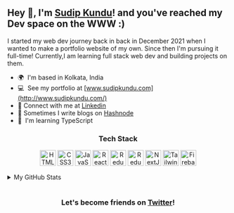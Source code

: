 ## Hey 👋, I'm [Sudip Kundu](https://www.sudipkundu.com/)! and you've reached my Dev space on the WWW :)

I started my web dev journey back in back in December 2021 when I wanted to make a portfolio website of my own. Since then I'm pursuing it full-time! Currently,I am learning full stack web dev and building projects on them.

- 🌍  I'm based in Kolkata, India
- 💻  See my portfolio at [www.sudipkundu.com](http://www.sudipkundu.com/)
- 🤝 Connect with me at [Linkedin](https://www.linkedin.com/in/sudip-kundu)
- 📖 Sometimes I write blogs on [Hashnode](https://sudipkundu.hashnode.dev)
- 🧠  I'm learning TypeScript

<div align="center">

### Tech Stack

<a href="https://developer.mozilla.org/en-US/docs/Glossary/HTML5" target="_blank" rel="noreferrer"><img src="https://raw.githubusercontent.com/danielcranney/readme-generator/main/public/icons/skills/html5-colored.svg" width="36" height="36" alt="HTML5" /></a>
<a href="https://www.w3.org/TR/CSS/#css" target="_blank" rel="noreferrer"><img src="https://raw.githubusercontent.com/danielcranney/readme-generator/main/public/icons/skills/css3-colored.svg" width="36" height="36" alt="CSS3" /></a>
<a href="https://developer.mozilla.org/en-US/docs/Web/JavaScript" target="_blank" rel="noreferrer"><img src="https://raw.githubusercontent.com/danielcranney/readme-generator/main/public/icons/skills/javascript-colored.svg" width="36" height="36" alt="JavaScript" /></a>
<a href="https://reactjs.org/" target="_blank" rel="noreferrer"><img src="https://raw.githubusercontent.com/danielcranney/readme-generator/main/public/icons/skills/react-colored.svg" width="36" height="36" alt="React" /></a>
<a href="https://redux.js.org/" target="_blank" rel="noreferrer"><img src="https://raw.githubusercontent.com/danielcranney/readme-generator/main/public/icons/skills/redux-colored.svg" width="36" height="36" alt="Redux" /></a>
<a href="https://www.typescriptlang.org/" target="_blank" rel="noreferrer"><img src="https://raw.githubusercontent.com/danielcranney/readme-generator/main/public/icons/skills/typescript-colored.svg" width="36" height="36" alt="Redux" /></a>
<a href="https://nextjs.org/docs" target="_blank" rel="noreferrer"><img src="https://raw.githubusercontent.com/danielcranney/readme-generator/main/public/icons/skills/nextjs.svg" width="36" height="36" alt="NextJs" /></a>
<a href="https://tailwindcss.com/" target="_blank" rel="noreferrer"><img src="https://raw.githubusercontent.com/danielcranney/readme-generator/main/public/icons/skills/tailwindcss-colored.svg" width="36" height="36" alt="TailwindCSS" /></a>
<a href="https://firebase.google.com/" target="_blank" rel="noreferrer"><img src="https://raw.githubusercontent.com/danielcranney/readme-generator/main/public/icons/skills/firebase-colored.svg" width="36" height="36" alt="Firebase" /></a>

</div>

<details>
  <summary>My GitHub Stats</summary>

<a href="http://www.github.com/sudipkundu999"><img src="https://github-readme-stats.vercel.app/api?username=sudipkundu999&show_icons=true&hide=&count_private=true&title_color=0891b2&text_color=ffffff&icon_color=0891b2&bg_color=1c1917&hide_border=true&show_icons=true" alt="sudipkundu999's GitHub stats" /></a>

</details>

#

<div align="center">

### Let's become friends on [Twitter](https://www.twitter.com/sudipkundu999)!

</div>
